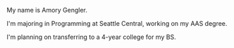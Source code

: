 My name is Amory Gengler.

I'm majoring in Programming at Seattle Central, working on my AAS degree.

I'm planning on transferring to a 4-year college for my BS.
